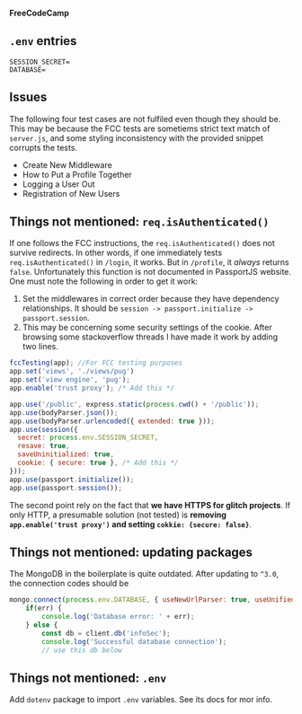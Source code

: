 **FreeCodeCamp**

## `.env` entries

```
SESSION_SECRET=
DATABASE=
```

## Issues

The following four test cases are not fulfiled even though they should be. 
This may be because the FCC tests are sometiems strict text match of `server.js`, and some styling inconsistency with the provided snippet corrupts the tests.
* Create New Middleware
* How to Put a Profile Together
* Logging a User Out
* Registration of New Users

## Things not mentioned: `req.isAuthenticated()`

If one follows the FCC instructions, the `req.isAuthenticated()` does not survive redirects. 
In other words, if one immediately tests `req.isAuthenticated()` in `/login`, it works. But in `/profile`, it *always* returns `false`.
Unfortunately this function is not documented in PassportJS website. One must note the following in order to get it work:

1. Set the middlewares in correct order because they have dependency relationships. It should be `session -> passport.initialize -> passport.session`.
2. This may be concerning some security settings of the cookie. After browsing some stackoverflow threads I have made it work by adding two lines.

```js
fccTesting(app); //For FCC testing purposes
app.set('views', './views/pug')
app.set('view engine', 'pug');
app.enable('trust proxy'); /* Add this */

app.use('/public', express.static(process.cwd() + '/public'));
app.use(bodyParser.json());
app.use(bodyParser.urlencoded({ extended: true }));
app.use(session({
  secret: process.env.SESSION_SECRET,
  resave: true,
  saveUninitialized: true,
  cookie: { secure: true }, /* Add this */
}));
app.use(passport.initialize());
app.use(passport.session());
```

The second point rely on the fact that **we have HTTPS for glitch projects**. 
If only HTTP, a presumable solution (not tested) is **removing `app.enable('trust proxy')` and setting `cokkie: {secure: false}`**.

## Things not mentioned: updating packages

The MongoDB in the boilerplate is quite outdated. After updating to `^3.0`, the connection codes should be 

```js
mongo.connect(process.env.DATABASE, { useNewUrlParser: true, useUnifiedTopology: true }, (err, client) => {
    if(err) {
        console.log('Database error: ' + err);
    } else {
        const db = client.db('infoSec');
        console.log('Successful database connection');
        // use this db below
```

## Things not mentioned: `.env`
Add `dotenv` package to import `.env` variables. See its docs for mor info.
